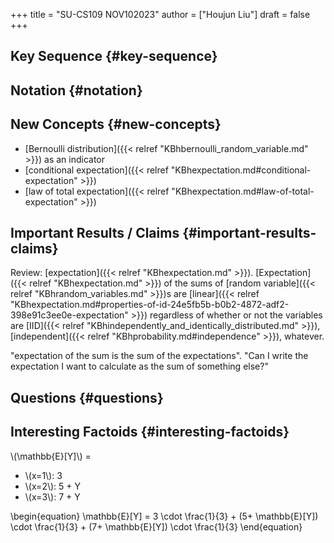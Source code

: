 +++
title = "SU-CS109 NOV102023"
author = ["Houjun Liu"]
draft = false
+++

## Key Sequence {#key-sequence}


## Notation {#notation}


## New Concepts {#new-concepts}

-   [Bernoulli distribution]({{< relref "KBhbernoulli_random_variable.md" >}}) as an indicator
-   [conditional expectation]({{< relref "KBhexpectation.md#conditional-expectation" >}})
-   [law of total expectation]({{< relref "KBhexpectation.md#law-of-total-expectation" >}})


## Important Results / Claims {#important-results-claims}

Review: [expectation]({{< relref "KBhexpectation.md" >}}). [Expectation]({{< relref "KBhexpectation.md" >}}) of the sums of [random variable]({{< relref "KBhrandom_variables.md" >}})s are [linear]({{< relref "KBhexpectation.md#properties-of-id-24e5fb5b-b0b2-4872-adf2-398e91c3ee0e-expectation" >}}) regardless of whether or not the variables are [IID]({{< relref "KBhindependently_and_identically_distributed.md" >}}), [independent]({{< relref "KBhprobability.md#independence" >}}), whatever.

"expectation of the sum is the sum of the expectations". "Can I write the expectation I want to calculate as the sum of something else?"


## Questions {#questions}


## Interesting Factoids {#interesting-factoids}

\\(\mathbb{E}[Y]\\) =

-   \\(x=1\\): 3
-   \\(x=2\\): 5 + Y
-   \\(x=3\\): 7 + Y

\begin{equation}
\mathbb{E}[Y] = 3 \cdot \frac{1}{3} + (5+ \mathbb{E}[Y]) \cdot \frac{1}{3} + (7+ \mathbb{E}[Y]) \cdot \frac{1}{3}
\end{equation}
